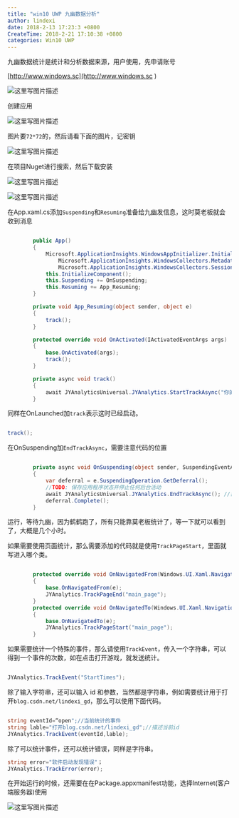 ```yaml
---
title: "win10 UWP 九幽数据分析"
author: lindexi
date: 2018-2-13 17:23:3 +0800
CreateTime: 2018-2-21 17:10:38 +0800
categories: Win10 UWP
---
```


九幽数据统计是统计和分析数据来源，用户使用，先申请账号

<!--more-->



<div id="toc"></div>

[http://www.windows.sc](http://www.windows.sc )

![这里写图片描述](image/201611220331168.png)

创建应用

![这里写图片描述](image/201611220345291.png)

图片要`72*72`的，然后请看下面的图片，记密钥

![这里写图片描述](image/201611220348976.png)

在项目Nuget进行搜索，然后下载安装

![这里写图片描述](image/201611220373361.png)

![这里写图片描述](image/20161122037747.png)

在App.xaml.cs添加`Suspending`和`Resuming`准备给九幽发信息，这时莫老板就会收到消息


```csharp

        public App()
        {
            Microsoft.ApplicationInsights.WindowsAppInitializer.InitializeAsync(
                Microsoft.ApplicationInsights.WindowsCollectors.Metadata |
                Microsoft.ApplicationInsights.WindowsCollectors.Session);
            this.InitializeComponent();
            this.Suspending += OnSuspending;
            this.Resuming += App_Resuming;
        }

        private void App_Resuming(object sender, object e)
        {
            track();
        }

        protected override void OnActivated(IActivatedEventArgs args)
        {
            base.OnActivated(args);
            track();
        }

        private async void track()
        {
            await JYAnalyticsUniversal.JYAnalytics.StartTrackAsync("你的key");
        }

```

同样在OnLaunched加`track`表示这时已经启动。

```csharp

track();

```

在OnSuspending加`EndTrackAsync`，需要注意代码的位置


```csharp

        private async void OnSuspending(object sender, SuspendingEventArgs e)
        {
            var deferral = e.SuspendingOperation.GetDeferral();
            //TODO: 保存应用程序状态并停止任何后台活动
            await JYAnalyticsUniversal.JYAnalytics.EndTrackAsync(); //需注意此处代码位置不可更改 
            deferral.Complete();
        }

```

运行，等待九幽，因为鹤鹤跑了，所有只能靠莫老板统计了，等一下就可以看到了，大概是几个小时。

如果需要使用页面统计，那么需要添加的代码就是使用`TrackPageStart`，里面就写进入哪个类。


```csharp

        protected override void OnNavigatedFrom(Windows.UI.Xaml.Navigation.NavigationEventArgs e)
        {
            base.OnNavigatedFrom(e);
            JYAnalytics.TrackPageEnd("main_page");
        }
        protected override void OnNavigatedTo(Windows.UI.Xaml.Navigation.NavigationEventArgs e)
        {
            base.OnNavigatedTo(e);
            JYAnalytics.TrackPageStart("main_page");
        }

```

如果需要统计一个特殊的事件，那么请使用`TrackEvent`，传入一个字符串，可以得到一个事件的次数，如在点击打开游戏，就发送统计。


```csharp

JYAnalytics.TrackEvent("StartTimes");

```

除了输入字符串，还可以输入 id 和参数，当然都是字符串，例如需要统计用于打开`blog.csdn.net/lindexi_gd`，那么可以使用下面代码。


```csharp

string eventId=“open";//当前统计的事件
string lable="打开blog.csdn.net/lindexi_gd";//描述当前id
JYAnalytics.TrackEvent(eventId,lable);

```

除了可以统计事件，还可以统计错误，同样是字符串。

```csharp
string error="软件启动发现错误"；
JYAnalytics.TrackError(error);

```

在开始运行的时候，还需要在在Package.appxmanifest功能，选择Internet(客户端服务器)使用

![这里写图片描述](image/201611220506879.png)




